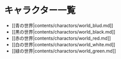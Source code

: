 # キャラクター一覧

* [[青の世界|contents/charactors/world_blud.md]]
* [[黒の世界|contents/charactors/world_black.md]]
* [[赤の世界|contents/charactors/world_red.md]]
* [[白の世界|contents/charactors/world_white.md]]
* [[緑の世界|contents/charactors/world_green.md]]